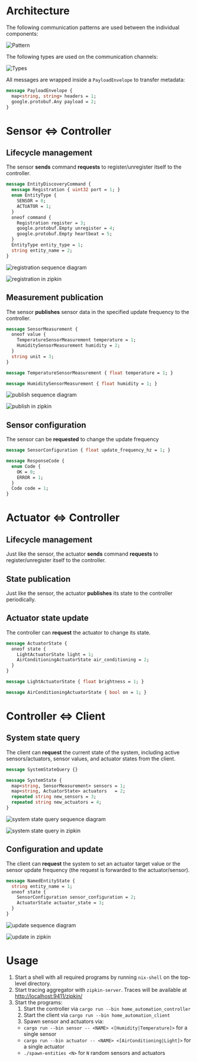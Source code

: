 # Architecture

The following communication patterns are used between the individual components:

![Pattern](./images/pattern.svg)

The following types are used on the communication channels:

![Types](./images/types.svg)

All messages are wrapped inside a `PayloadEnvelope` to transfer metadata:

```protobuf
message PayloadEnvelope {
  map<string, string> headers = 1;
  google.protobuf.Any payload = 2;
}
```

# Sensor ⇔ Controller


## Lifecycle management

The sensor __sends__ command __requests__ to register/unregister itself to the controller.

```protobuf
message EntityDiscoveryCommand {
  message Registration { uint32 port = 1; }
  enum EntityType {
    SENSOR = 0;
    ACTUATOR = 1;
  }
  oneof command {
    Registration register = 3;
    google.protobuf.Empty unregister = 4;
    google.protobuf.Empty heartbeat = 5;
  }
  EntityType entity_type = 1;
  string entity_name = 2;
}
```

![registration sequence diagram](images/registration.png)

![registration in zipkin](images/registration-zipkin.png)


## Measurement publication

The sensor __publishes__ sensor data in the specified update frequency to the controller.

```protobuf
message SensorMeasurement {
  oneof value {
    TemperatureSensorMeasurement temperature = 1;
    HumiditySensorMeasurement humidity = 2;
  }
  string unit = 3;
}

message TemperatureSensorMeasurement { float temperature = 1; }

message HumiditySensorMeasurement { float humidity = 1; }
```

![publish sequence diagram](images/publish.png)

![publish in zipkin](images/publish-zipkin.png)

## Sensor configuration

The sensor can be __requested__ to change the update frequency

```protobuf
message SensorConfiguration { float update_frequency_hz = 1; }

message ResponseCode {
  enum Code {
    OK = 0;
    ERROR = 1;
  }
  Code code = 1;
}
```

# Actuator ⇔ Controller

## Lifecycle management

Just like the sensor, the actuator __sends__ command __requests__ to register/unregister itself to the controller.

## State publication
Just like the sensor, the actuator __publishes__ its state to the controller periodically.

## Actuator state update

The controller can __request__ the actuator to change its state.

```protobuf
message ActuatorState {
  oneof state {
    LightActuatorState light = 1;
    AirConditioningActuatorState air_conditioning = 2;
  }
}

message LightActuatorState { float brightness = 1; }

message AirConditioningActuatorState { bool on = 1; }
```

# Controller ⇔ Client

## System state query

The client can __request__ the current state of the system, including active sensors/actuators, sensor values, and actuator states from the client.

```protobuf
message SystemStateQuery {}

message SystemState {
  map<string, SensorMeasurement> sensors = 1;
  map<string, ActuatorState> actuators   = 2;
  repeated string new_sensors = 3;
  repeated string new_actuators = 4;
}
```

![system state query sequence diagram](images/info.png)

![system state query in zipkin](images/info-zipkin.png)

## Configuration and update

The client can __request__ the system to set an actuator target value or the sensor update frequency (the request is forwarded to the actuator/sensor).

```protobuf
message NamedEntityState {
  string entity_name = 1;
  oneof state {
    SensorConfiguration sensor_configuration = 2;
    ActuatorState actuator_state = 3;
  }
}
```

![update sequence diagram](images/update.png)

![update in zipkin](images/update-zipkin.png)

# Usage

1. Start a shell with all required programs by running `nix-shell` on the top-level directory.
2. Start tracing aggregator with `zipkin-server`. Traces will be available at <http://localhost:9411/zipkin/>
3. Start the programs:
    1. Start the controller via `cargo run --bin home_automation_controller`
    2. Start the client via `cargo run --bin home_automation_client`
	3. Spawn sensor and actuators via:
	  - `cargo run --bin sensor -- <NAME> <[Humidity|Temperature]>` for a single sensor
      - `cargo run --bin actuator -- <NAME> <[AirConditioning|Light]>` for a single actuator
	  - `./spawn-entities <N>` for `N` random sensors and actuators